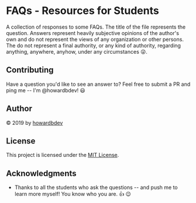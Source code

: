 # FAQs - Resources for Students

A collection of responses to some FAQs.  The title of the file represents the question.  Answers represent heavily subjective opinions of the author's own and do not represent the views of any organization or other persons.  The do not represent a final authority, or any kind of authority, regarding anything, anywhere, anyhow, under any circumstances :stuck_out_tongue_winking_eye:.

## Contributing

Have a question you'd like to see an answer to?  Feel free to submit a PR and ping me -- I'm @howardbdev! :smiley:

## Author

&copy; 2019 by [howardbdev]

## License

This project is licensed under the [MIT License].

## Acknowledgments

* Thanks to all the students who ask the questions -- and push me to learn more myself!  You know who you are.  :+1: :wink:

[howardbdev]:https://github.com/howardbdev
[MIT License]:https://opensource.org/licenses/MIT
